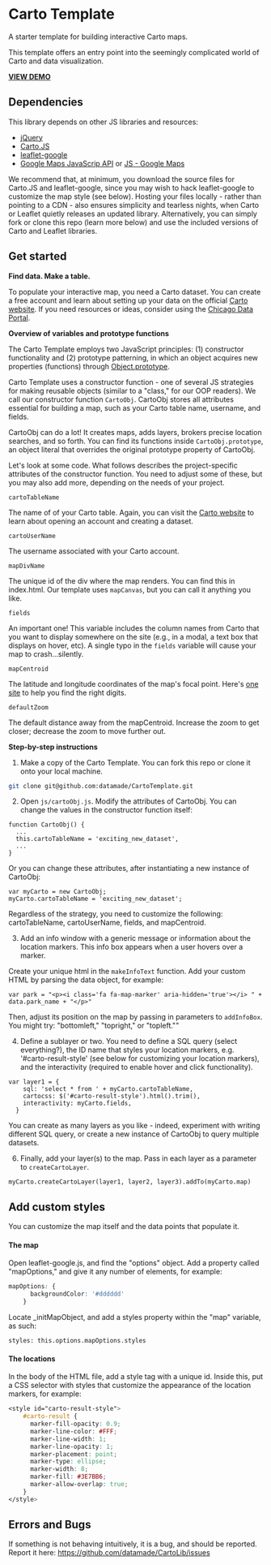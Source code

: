 # Carto Template
A starter template for building interactive Carto maps.

This template offers an entry point into the seemingly complicated world of Carto and data visualization.

**[VIEW DEMO](https://datamade.github.io/CartoTemplate/)**

## Dependencies

This library depends on other JS libraries and resources:

* [jQuery](https://jquery.com/)
* [Carto.JS](https://github.com/CartoDB/cartodb.js/)
* [leaflet-google](http://www.matchingnotes.com/javascripts/leaflet-google.js)
* [Google Maps JavaScrip API](https://developers.google.com/maps/documentation/javascript/tutorial) or [JS - Google Maps](http://maps.google.com/maps/api/js)

We recommend that, at minimum, you download the source files for Carto.JS and leaflet-google, since you may wish to hack leaflet-google to customize the map style (see below). Hosting your files locally - rather than pointing to a CDN - also ensures simplicity and tearless nights, when Carto or Leaflet quietly releases an updated library. Alternatively, you can simply fork or clone this repo (learn more below) and use the included versions of Carto and Leaflet libraries.

## Get started
**Find data. Make a table.**

To populate your interactive map, you need a Carto dataset. You can create a free account and learn about setting up your data on the official [Carto website](https://carto.com/). If you need resources or ideas, consider using the [Chicago Data Portal](https://data.cityofchicago.org/).

**Overview of variables and prototype functions**

The Carto Template employs two JavaScript principles: (1) constructor functionality and (2) prototype patterning, in which an object acquires new properties (functions) through [Object.prototype](https://developer.mozilla.org/en-US/docs/Web/JavaScript/Reference/Global_Objects/Object/prototype).

Carto Template uses a constructor function - one of several JS strategies for making reusable objects (similar to a "class," for our OOP readers). We call our constructor function `CartoObj`. CartoObj stores all attributes essential for building a map, such as your Carto table name, username, and fields.

CartoObj can do a lot! It creates maps, adds layers, brokers precise location searches, and so forth. You can find its functions inside `CartoObj.prototype`, an object literal that overrides the original prototype property of CartoObj.

Let's look at some code. What follows describes the project-specific attributes of the constructor function. You need to adjust some of these, but you may also add more, depending on the needs of your project.

```
cartoTableName
```

The name of of your Carto table. Again, you can visit the [Carto website](https://carto.com/) to learn about opening an account and creating a dataset.

```
cartoUserName
```

The username associated with your Carto account.

```
mapDivName
```

The unique id of the div where the map renders. You can find this in index.html. Our template uses `mapCanvas`, but you can call it anything you like.

```
fields
```

An important one! This variable includes the column names from Carto that you want to display somewhere on the site (e.g., in a modal, a text box that displays on hover, etc). A single typo in the `fields` variable will cause your map to crash...silently.

```
mapCentroid
```

The latitude and longitude coordinates of the map's focal point. Here's [one site](http://www.latlong.net/) to help you find the right digits.

```
defaultZoom
```

The default distance away from the mapCentroid. Increase the zoom to get closer; decrease the zoom to move further out.

**Step-by-step instructions**

1. Make a copy of the Carto Template. You can fork this repo or clone it onto your local machine.

  ```bash
  git clone git@github.com:datamade/CartoTemplate.git
  ```

2. Open `js/cartoObj.js`. Modify the attributes of CartoObj. You can change the values in the constructor function itself:

  ```
  function CartoObj() {
    ...
    this.cartoTableName = 'exciting_new_dataset',
    ...
  }
  ```

  Or you can change these attributes, after instantiating a new instance of CartoObj:

  ```
  var myCarto = new CartoObj;
  myCarto.cartoTableName = 'exciting_new_dataset';
  ```

  Regardless of the strategy, you need to customize the following:   cartoTableName, cartoUserName, fields, and mapCentroid.

3. Add an info window with a generic message or information about the location markers. This info box appears when a user hovers over a marker.

  Create your unique html in the `makeInfoText` function. Add your custom HTML by parsing the data object, for example:

  ```
  var park = "<p><i class='fa fa-map-marker' aria-hidden='true'></i> " + data.park_name + "</p>"
  ```

  Then, adjust its position on the map by passing in parameters to `addInfoBox`. You might try: "bottomleft," "topright," or "topleft.""

4. Define a sublayer or two. You need to define a SQL query (select everything?), the ID name that styles your location markers, e.g. '#carto-result-style' (see below for customizing your location markers), and the interactivity (required to enable hover and click functionality).

  ```
  var layer1 = {
      sql: 'select * from ' + myCarto.cartoTableName,
      cartocss: $('#carto-result-style').html().trim(),
      interactivity: myCarto.fields,
    }
  ```

  You can create as many layers as you like - indeed, experiment with writing different SQL query, or create a new instance of CartoObj to query multiple datasets.


6. Finally, add your layer(s) to the map. Pass in each layer as a parameter to `createCartoLayer`.

  ```
  myCarto.createCartoLayer(layer1, layer2, layer3).addTo(myCarto.map)
  ```

## Add custom styles

You can customize the map itself and the data points that populate it.

#### The map

Open leaflet-google.js, and find the "options" object. Add a property called "mapOptions," and give it any number of elements, for example:

```CSS
mapOptions: {
      backgroundColor: '#dddddd'
    }
```

Locate _initMapObject, and add a styles property within the "map" variable, as such:

```
styles: this.options.mapOptions.styles
```

#### The locations

In the body of the HTML file, add a style tag with a unique id. Inside this, put a CSS selector with styles that customize the appearance of the location markers, for example:

```CSS
<style id="carto-result-style">
    #carto-result {
      marker-fill-opacity: 0.9;
      marker-line-color: #FFF;
      marker-line-width: 1;
      marker-line-opacity: 1;
      marker-placement: point;
      marker-type: ellipse;
      marker-width: 8;
      marker-fill: #3E7BB6;
      marker-allow-overlap: true;
    }
</style>
```

## Errors and Bugs

If something is not behaving intuitively, it is a bug, and should be reported.
Report it here: https://github.com/datamade/CartoLib/issues






